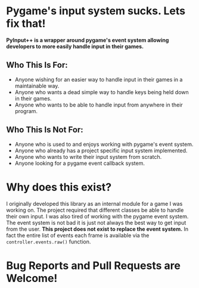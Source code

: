 # Pygame's input system sucks. Lets fix that!

**PyInput++ is a wrapper around pygame's event system allowing developers to more easily handle input in their games.**


## Who This Is For:

* Anyone wishing for an easier way to handle input in their games in a maintainable way.
* Anyone who wants a dead simple way to handle keys being held down in their games.
* Anyone who wants to be able to handle input from anywhere in their program.


## Who This Is Not For:

* Anyone who is used to and enjoys working with pygame's event system.
* Anyone who already has a project specific input system implemented.
* Anyone who wants to write their input system from scratch.
* Anyone looking for a pygame event callback system.


# Why does this exist?

I originally developed this library as an internal module for a game I was working on. The project required that different classes be able to handle their own input. I was also tired of working with the pygame event system. The event system is not bad it is just not always the best way to get input from the user. **This project does not exist to replace the event system.** In fact the entire list of events each frame is available via the ```controller.events.raw()``` function.


# Bug Reports and Pull Requests are Welcome!
